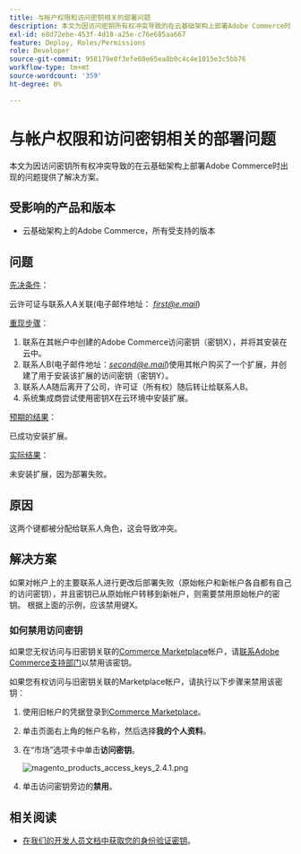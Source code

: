 ```yaml
---
title: 与帐户权限和访问密钥相关的部署问题
description: 本文为因访问密钥所有权冲突导致的在云基础架构上部署Adobe Commerce时出现的问题提供了解决方案。
exl-id: e8d72ebe-453f-4d18-a25e-c76e685aa667
feature: Deploy, Roles/Permissions
role: Developer
source-git-commit: 958179e0f3efe08e65ea8b0c4c4e1015e3c5bb76
workflow-type: tm+mt
source-wordcount: '359'
ht-degree: 0%

---
```


# 与帐户权限和访问密钥相关的部署问题

本文为因访问密钥所有权冲突导致的在云基础架构上部署Adobe Commerce时出现的问题提供了解决方案。

## 受影响的产品和版本

* 云基础架构上的Adobe Commerce，所有受支持的版本

## 问题

<u>先决条件</u>：

云许可证与联系人A关联(电子邮件地址： *<u>first@e.mail</u>*)

<u>重现步骤</u>：

1. 联系在其帐户中创建的Adobe Commerce访问密钥（密钥X），并将其安装在云中。
1. 联系人B(电子邮件地址：*<u>second@e.mail</u>*)使用其帐户购买了一个扩展，并创建了用于安装该扩展的访问密钥（密钥Y）。
1. 联系人A随后离开了公司，许可证（所有权）随后转让给联系人B。
1. 系统集成商尝试使用密钥X在云环境中安装扩展。

<u>预期的结果</u>：

已成功安装扩展。

<u>实际结果</u>：

未安装扩展，因为部署失败。

## 原因

这两个键都被分配给联系人角色，这会导致冲突。

## 解决方案

如果对帐户上的主要联系人进行更改后部署失败（原始帐户和新帐户各自都有自己的访问密钥），并且密钥已从原始帐户转移到新帐户，则需要禁用原始帐户的密钥。 根据上面的示例，应该禁用键X。

### 如何禁用访问密钥

如果您无权访问与旧密钥关联的[Commerce Marketplace](https://marketplace.magento.com/)帐户，请[联系Adobe Commerce支持部门](/help/help-center-guide/help-center/magento-help-center-user-guide.md#submit-ticket)以禁用该密钥。

如果您有权访问与旧密钥关联的Marketplace帐户，请执行以下步骤来禁用该密钥：

1. 使用旧帐户的凭据登录到[Commerce Marketplace](https://marketplace.magento.com/)。
1. 单击页面右上角的帐户名称，然后选择&#x200B;**我的个人资料**。
1. 在“市场”选项卡中单击&#x200B;**访问密钥**。

   ![magento_products_access_keys_2.4.1.png](/help/troubleshooting/miscellaneous/assets/magento_products_access_keys_2.4.1.png)

1. 单击访问密钥旁边的&#x200B;**禁用**。

## 相关阅读

* [在我们的开发人员文档中获取您的身份验证密钥](https://devdocs.magento.com/guides/v2.3/install-gde/prereq/connect-auth.html)。
